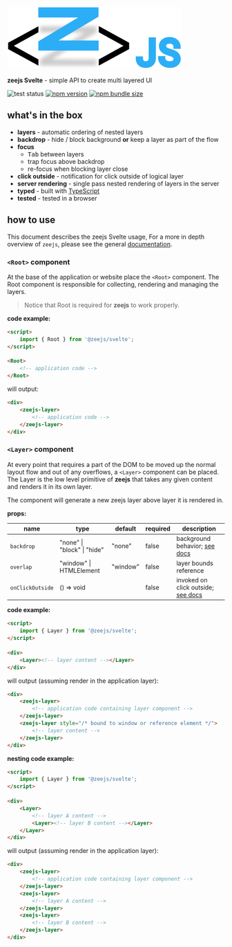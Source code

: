 <p align="center">

![zeejs](https://raw.githubusercontent.com/idoros/zeejs/master/packages/site/media/logo.svg)

**zeejs Svelte** - simple API to create multi layered UI

![test status](https://github.com/idoros/zeejs/workflows/test/badge.svg)
[![npm version](https://badgen.net/npm/v/@zeejs/svelte?label=@zeejs/svelte&cache=300)](https://www.npmjs.com/package/@zeejs/svelte)
[![npm bundle size](https://badgen.net/bundlephobia/minzip/@zeejs/svelte?label=minzip&cache=300)](https://bundlephobia.com/result?p=@zeejs/svelte)

</p>

## what's in the box

-   **layers** - automatic ordering of nested layers
-   **backdrop** - hide / block background **or** keep a layer as part of the flow
-   **focus**
    -   <kbd>Tab</kbd> between layers
    -   trap focus above backdrop
    -   re-focus when blocking layer close
-   **click outside** - notification for click outside of logical layer
-   **server rendering** - single pass nested rendering of layers in the server
-   **typed** - built with [TypeScript](https://www.typescriptlang.org/)
-   **tested** - tested in a browser

## how to use

This document describes the zeejs Svelte usage, For a more in depth overview of `zeejs`, please see the general [documentation](https://github.com/idoros/zeejs/blob/master/docs/documentation.md).

### `<Root>` component

At the base of the application or website place the `<Root>` component. The Root component is responsible for collecting, rendering and managing the layers.

> Notice that Root is required for **zeejs** to work properly.

**code example:**

```html
<script>
    import { Root } from '@zeejs/svelte';
</script>

<Root>
    <!-- application code -->
</Root>
```

will output:

```html
<div>
    <zeejs-layer>
        <!-- application code -->
    </zeejs-layer>
</div>
```

### `<Layer>` component

At every point that requires a part of the DOM to be moved up the normal layout flow and out of any overflows, a `<Layer>` component can be placed. The Layer is the low level primitive of **zeejs** that takes any given content and renders it in its own layer.

The component will generate a new zeejs layer above layer it is rendered in.

**props:**

| name             | type                        | default  | required | description                                                                                                           |
| ---------------- | --------------------------- | -------- | -------- | --------------------------------------------------------------------------------------------------------------------- |
| `backdrop`       | "none" \| "block" \| "hide" | "none"   | false    | background behavior; [see docs](https://github.com/idoros/zeejs/blob/master/docs/documentation.md#backdrop)           |
| `overlap`        | "window" \| HTMLElement     | "window" | false    | layer bounds reference                                                                                                |
| `onClickOutside` | () => void                  |          | false    | invoked on click outside; [see docs](https://github.com/idoros/zeejs/blob/master/docs/documentation.md#click-outside) |

**code example:**

```html
<script>
    import { Layer } from '@zeejs/svelte';
</script>

<div>
    <Layer><!-- layer content --></Layer>
</div>
```

will output (assuming render in the application layer):

```html
<div>
    <zeejs-layer>
        <!-- application code containing layer component -->
    </zeejs-layer>
    <zeejs-layer style="/* bound to window or reference element */">
        <!-- layer content -->
    </zeejs-layer>
</div>
```

**nesting code example:**

```html
<script>
    import { Layer } from '@zeejs/svelte';
</script>

<div>
    <Layer>
        <!-- layer A content -->
        <Layer><!-- layer B content --></Layer>
    </Layer>
</div>
```

will output (assuming render in the application layer):

```html
<div>
    <zeejs-layer>
        <!-- application code containing layer component -->
    </zeejs-layer>
    <zeejs-layer>
        <!-- layer A content -->
    </zeejs-layer>
    <zeejs-layer>
        <!-- layer B content -->
    </zeejs-layer>
</div>
```
